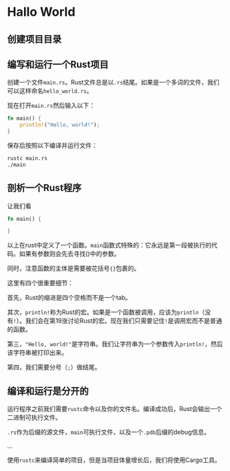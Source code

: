 # Hallo World

## 创建项目目录

## 编写和运行一个Rust项目

创建一个文件`main.rs`。Rust文件总是以`.rs`结尾。如果是一个多词的文件，我们可以这样命名`hello_world.rs`。

现在打开`main.rs`然后输入以下：

```rust
fn main() {
    println!("Hello, world!");
}
```

保存后按照以下编译并运行文件：

```bash
rustc main.rs
./main
```

## 剖析一个Rust程序

让我们看

```rust
fn main() {

}
```

以上在rust中定义了一个函数。`main`函数式特殊的：它永远是第一段被执行的代码。如果有参数则会先去寻找()中的参数。

同时，注意函数的主体是需要被花括号`{}`包裹的。

这里有四个很重要细节：

首先，Rust的缩进是四个空格而不是一个tab。

其次，`println!`称为Rust的宏。如果是一个函数被调用，应该为`println`（没有`!`）。我们会在第19涨讨论Rust的宏。现在我们只需要记住`!`是调用宏而不是普通的函数。

第三，`"Hello, world!"`是字符串。我们让字符串为一个参数传入`println!`，然后该字符串被打印出来。

第四，我们需要分号（`;`）做结尾。

## 编译和运行是分开的

运行程序之前我们需要`rustc`命令以及你的文件名。编译成功后，Rust会输出一个二进制可执行文件。

`.rs`作为后缀的源文件，`main`可执行文件，以及一个`.pdb`后缀的debug信息。

...

使用`rustc`来编译简单的项目，但是当项目体量增长后，我们将使用Cargo工具。

